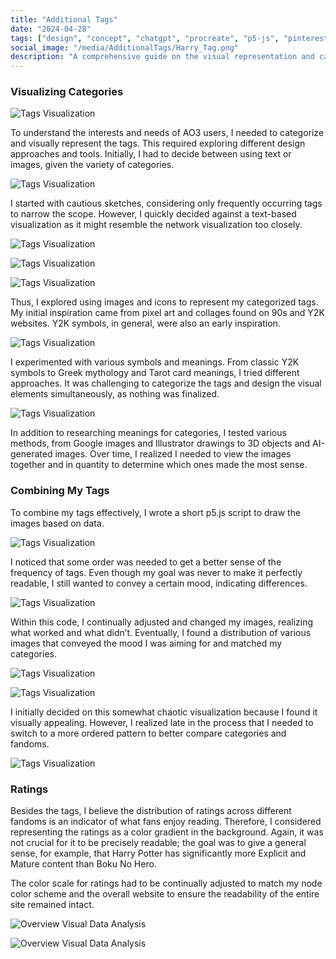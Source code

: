 ```yaml
---
title: "Additional Tags"
date: "2024-04-28"
tags: ["design", "concept", "chatgpt", "procreate", "p5-js", "pinterest", "illustrator", "photoshop", "moodboard", "play"]
social_image: "/media/AdditionalTags/Harry_Tag.png"
description: "A comprehensive guide on the visual representation and categorization of tags, exploring various design approaches and tools to visualize categories."
---
```


### Visualizing Categories

![Tags Visualization](/media/AdditionalTags/tags01.png)

To understand the interests and needs of AO3 users, I needed to categorize and visually represent the tags. This required exploring different design approaches and tools. Initially, I had to decide between using text or images, given the variety of categories.

![Tags Visualization](/media/AdditionalTags/tags02.png)

I started with cautious sketches, considering only frequently occurring tags to narrow the scope. However, I quickly decided against a text-based visualization as it might resemble the network visualization too closely.

![Tags Visualization](/media/AdditionalTags/Tags03.png)

![Tags Visualization](/media/AdditionalTags/ipad.png)

![Tags Visualization](/media/AdditionalTags/tags04.png)

Thus, I explored using images and icons to represent my categorized tags. My initial inspiration came from pixel art and collages found on 90s and Y2K websites. Y2K symbols, in general, were also an early inspiration.

![Tags Visualization](/media/AdditionalTags/tags.png)

I experimented with various symbols and meanings. From classic Y2K symbols to Greek mythology and Tarot card meanings, I tried different approaches. It was challenging to categorize the tags and design the visual elements simultaneously, as nothing was finalized.

![Tags Visualization](/media/AdditionalTags/tag.png)

In addition to researching meanings for categories, I tested various methods, from Google images and Illustrator drawings to 3D objects and AI-generated images. Over time, I realized I needed to view the images together and in quantity to determine which ones made the most sense.

### Combining My Tags

To combine my tags effectively, I wrote a short p5.js script to draw the images based on data.

![Tags Visualization](/media/AdditionalTags/wallpaper01.png)

I noticed that some order was needed to get a better sense of the frequency of tags. Even though my goal was never to make it perfectly readable, I still wanted to convey a certain mood, indicating differences.

![Tags Visualization](/media/AdditionalTags/wallpaper02.png)

Within this code, I continually adjusted and changed my images, realizing what worked and what didn’t. Eventually, I found a distribution of various images that conveyed the mood I was aiming for and matched my categories.

![Tags Visualization](/media/AdditionalTags/wallpaper03.png)

![Tags Visualization](/media/AdditionalTags/Harry_Tag.png)

I initially decided on this somewhat chaotic visualization because I found it visually appealing. However, I realized late in the process that I needed to switch to a more ordered pattern to better compare categories and fandoms.

![Tags Visualization](/media/AdditionalTags/Harry_Ordered.png)

### Ratings

Besides the tags, I believe the distribution of ratings across different fandoms is an indicator of what fans enjoy reading. Therefore, I considered representing the ratings as a color gradient in the background. Again, it was not crucial for it to be precisely readable; the goal was to give a general sense, for example, that Harry Potter has significantly more Explicit and Mature content than Boku No Hero.

The color scale for ratings had to be continually adjusted to match my node color scheme and the overall website to ensure the readability of the entire site remained intact.

![Overview Visual Data Analysis](/media/Colors/RatingColors.png)

![Overview Visual Data Analysis](/media/Colors/TagsAndColor.png)
